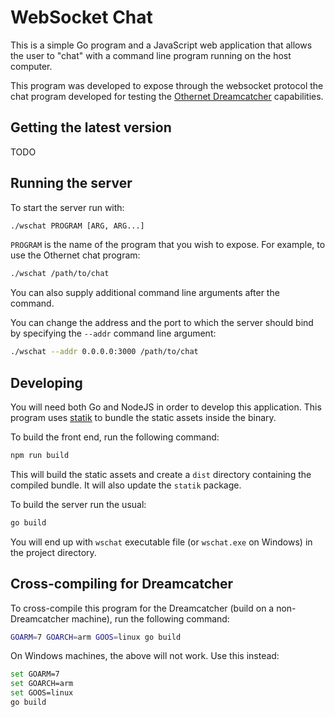# WebSocket Chat

This is a simple Go program and a JavaScript web application that allows the
user to "chat" with a command line program running on the host computer.

This program was developed to expose through the websocket protocol the chat
program developed for testing the [Othernet Dreamcatcher](https://othernet.is/products/dreamcatcher-3-0) 
capabilities.

## Getting the latest version

TODO

## Running the server

To start the server run with:

```bash
./wschat PROGRAM [ARG, ARG...]
```

`PROGRAM` is the name of the program that you wish to expose. For example, to
use the Othernet chat program:

```bash
./wschat /path/to/chat
```

You can also supply additional command line arguments after the command.

You can change the address and the port to which the server should bind by
specifying the `--addr` command line argument:

```bash
./wschat --addr 0.0.0.0:3000 /path/to/chat
```

## Developing

You will need both Go and NodeJS in order to develop this application. This 
program uses [statik](https://github.com/rakyll/statik) to bundle the static
assets inside the binary.

To build the front end, run the following command:

```bash
npm run build
```

This will build the static assets and create a `dist` directory containing
the compiled bundle. It will also update the `statik` package.

To build the server run the usual:

```bash
go build
```

You will end up with `wschat` executable file (or `wschat.exe` on Windows) in
the project directory.

## Cross-compiling for Dreamcatcher

To cross-compile this program for the Dreamcatcher (build on a non-Dreamcatcher 
machine), run the following command:

```bash
GOARM=7 GOARCH=arm GOOS=linux go build
```

On Windows machines, the above will not work. Use this instead:

```bash
set GOARM=7 
set GOARCH=arm 
set GOOS=linux 
go build
```
